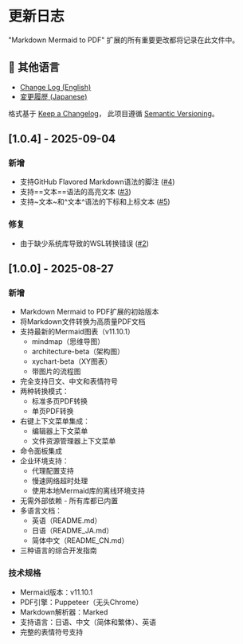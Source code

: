 # 更新日志

"Markdown Mermaid to PDF" 扩展的所有重要更改都将记录在此文件中。

## 📖 其他语言

- [Change Log (English)](CHANGELOG.md)
- [変更履歴 (Japanese)](CHANGELOG_JA.md)

格式基于 [Keep a Changelog](https://keepachangelog.com/en/1.0.0/)，
此项目遵循 [Semantic Versioning](https://semver.org/spec/v2.0.0.html)。

## [1.0.4] - 2025-09-04

### 新增
- 支持GitHub Flavored Markdown语法的脚注 ([#4](https://github.com/qs990lab/markdown-snapshot-pdf-extension/issues/4))
- 支持==文本==语法的高亮文本 ([#3](https://github.com/qs990lab/markdown-snapshot-pdf-extension/issues/3))
- 支持~文本~和^文本^语法的下标和上标文本 ([#5](https://github.com/qs990lab/markdown-snapshot-pdf-extension/issues/5))

### 修复
- 由于缺少系统库导致的WSL转换错误 ([#2](https://github.com/qs990lab/markdown-snapshot-pdf-extension/issues/2))

## [1.0.0] - 2025-08-27

### 新增
- Markdown Mermaid to PDF扩展的初始版本
- 将Markdown文件转换为高质量PDF文档
- 支持最新的Mermaid图表（v11.10.1）
  - mindmap（思维导图）
  - architecture-beta（架构图）
  - xychart-beta（XY图表）
  - 带图片的流程图
- 完全支持日文、中文和表情符号
- 两种转换模式：
  - 标准多页PDF转换
  - 单页PDF转换
- 右键上下文菜单集成：
  - 编辑器上下文菜单
  - 文件资源管理器上下文菜单
- 命令面板集成
- 企业环境支持：
  - 代理配置支持
  - 慢速网络超时处理
  - 使用本地Mermaid库的离线环境支持
- 无需外部依赖 - 所有库都已内置
- 多语言文档：
  - 英语（README.md）
  - 日语（README_JA.md）
  - 简体中文（README_CN.md）
- 三种语言的综合开发指南

### 技术规格
- Mermaid版本：v11.10.1
- PDF引擎：Puppeteer（无头Chrome）
- Markdown解析器：Marked
- 支持语言：日语、中文（简体和繁体）、英语
- 完整的表情符号支持
